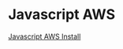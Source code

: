 # Javascript AWS

[Javascript AWS Install](http://docs.aws.amazon.com/AWSJavaScriptSDK/latest/index.html)